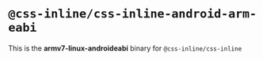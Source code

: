 # `@css-inline/css-inline-android-arm-eabi`

This is the **armv7-linux-androideabi** binary for `@css-inline/css-inline`
